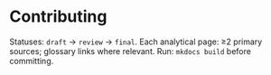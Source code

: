 # Contributing

Statuses: `draft` → `review` → `final`.
Each analytical page: ≥2 primary sources; glossary links where relevant.
Run: `mkdocs build` before committing.
